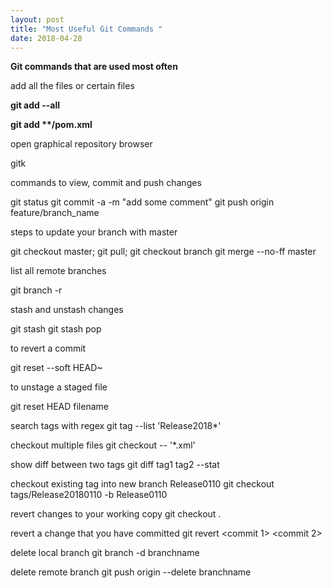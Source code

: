 ```yaml
---
layout: post
title: "Most Useful Git Commands "
date: 2018-04-28
---
```


<strong>Git commands that are used most often</strong>

add all the files or certain files

<b>
git add --all
 
git add **/pom.xml
</b>

open graphical repository browser

gitk

commands to view, commit and push changes

git status 
git commit -a -m "add some comment"
git push origin feature/branch_name

steps to update  your branch with master

git checkout master;
git pull;
git checkout branch
git merge --no-ff master
 
list all remote branches

git branch -r

stash and unstash changes

git stash
git stash pop

to revert a commit

git reset --soft HEAD~

to unstage a staged file

git reset HEAD filename

search tags with regex
git tag --list 'Release2018*'
 
checkout multiple files
git checkout -- '*.xml'

show diff between two tags
git diff tag1 tag2 --stat
 
checkout existing tag into new branch Release0110
git checkout tags/Release20180110 -b Release0110
 
revert changes to your working copy
git checkout .
 
revert a change that you have committed
git revert <commit 1> <commit 2>
 
delete local branch
git branch -d branchname
 
delete remote branch
git push origin --delete branchname
